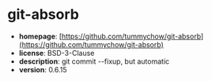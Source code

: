 # git-absorb

- **homepage**: [https://github.com/tummychow/git-absorb](https://github.com/tummychow/git-absorb)
- **license**: BSD-3-Clause
- **description**: git commit --fixup, but automatic
- **version**: 0.6.15


